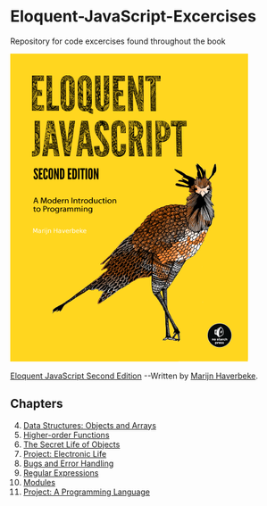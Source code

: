 # Eloquent-JavaScript-Excercises

Repository for code excercises found throughout the book

![Eloquent JavaScript Second Edition cover](cover.png)

[Eloquent JavaScript Second Edition](http://eloquentjavascript.net/index.html)
--Written by [Marijn Haverbeke](https://marijnhaverbeke.nl/).

## Chapters

 4. [Data Structures: Objects and Arrays](https://github.com/uboat46/Eloquent-JavaScript-Excercises/tree/master/Chapter4)
 5. [Higher-order Functions](https://github.com/uboat46/Eloquent-JavaScript-Excercises/tree/master/Chapter5)
 6. [The Secret Life of Objects](https://github.com/uboat46/Eloquent-JavaScript-Excercises/tree/master/Chapter6)
 7. [Project: Electronic Life](https://github.com/uboat46/Eloquent-JavaScript-Excercises/tree/master/Chapter7)
 8. [Bugs and Error Handling](https://github.com/uboat46/Eloquent-JavaScript-Excercises/tree/master/Chapter8)
 9. [Regular Expressions](https://github.com/uboat46/Eloquent-JavaScript-Excercises/tree/master/Chapter9)
 10. [Modules](https://github.com/uboat46/Eloquent-JavaScript-Excercises/tree/master/Chapter10)
 11. [Project: A Programming Language](https://github.com/uboat46/Eloquent-JavaScript-Excercises/tree/master/Chapter11)
